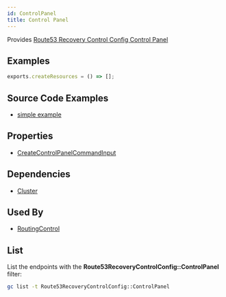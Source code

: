 ```yaml
---
id: ControlPanel
title: Control Panel
---
```


Provides [Route53 Recovery Control Config Control Panel](https://us-west-2.console.aws.amazon.com/route53recovery/home#/dashboard)

## Examples

```js
exports.createResources = () => [];
```

## Source Code Examples

- [simple example](https://github.com/grucloud/grucloud/blob/main/examples/aws/Route53RecoveryControlConfig/route53-recovery-control-config)

## Properties

- [CreateControlPanelCommandInput](https://docs.aws.amazon.com/AWSJavaScriptSDK/v3/latest/clients/client-route53-recovery-control-config/interfaces/createControlPanelcommandinput.html)

## Dependencies

- [Cluster](./Cluster.md)

## Used By

- [RoutingControl](./RoutingControl.md)

## List

List the endpoints with the **Route53RecoveryControlConfig::ControlPanel** filter:

```sh
gc list -t Route53RecoveryControlConfig::ControlPanel
```

```txt

```
